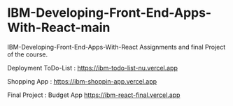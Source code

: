 # IBM-Developing-Front-End-Apps-With-React-main

IBM-Developing-Front-End-Apps-With-React
Assignments and final Project of the course.

Deployment
ToDo-List : https://ibm-todo-list-nu.vercel.app

Shopping App :
https://ibm-shoppin-app.vercel.app

Final Project : 
Budget App https://ibm-react-final.vercel.app

